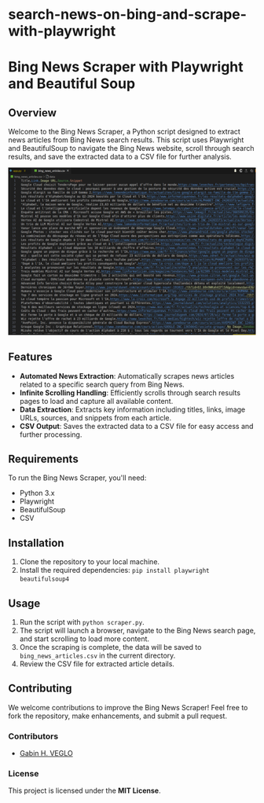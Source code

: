 # search-news-on-bing-and-scrape-with-playwright

# Bing News Scraper with Playwright and Beautiful Soup

## Overview
Welcome to the Bing News Scraper, a Python script designed to extract news articles from Bing News search results. This script uses Playwright and BeautifulSoup to navigate the Bing News website, scroll through search results, and save the extracted data to a CSV file for further analysis.

![](infinitscrolling.png)

## Features
- **Automated News Extraction**: Automatically scrapes news articles related to a specific search query from Bing News.
- **Infinite Scrolling Handling**: Efficiently scrolls through search results pages to load and capture all available content.
- **Data Extraction**: Extracts key information including titles, links, image URLs, sources, and snippets from each article.
- **CSV Output**: Saves the extracted data to a CSV file for easy access and further processing.

## Requirements
To run the Bing News Scraper, you'll need:
- Python 3.x
- Playwright
- BeautifulSoup
- CSV

## Installation
1. Clone the repository to your local machine.
2. Install the required dependencies:
   `pip install playwright beautifulsoup4`


## Usage
1. Run the script with `python scraper.py`.
2. The script will launch a browser, navigate to the Bing News search page, and start scrolling to load more content.
3. Once the scraping is complete, the data will be saved to `bing_news_articles.csv` in the current directory.
4. Review the CSV file for extracted article details.

## Contributing
We welcome contributions to improve the Bing News Scraper! Feel free to fork the repository, make enhancements, and submit a pull request.

### **Contributors**
- [Gabin H. VEGLO](https://github.com/VEGLOgabin/)

### **License**
This project is licensed under the **MIT License**.
